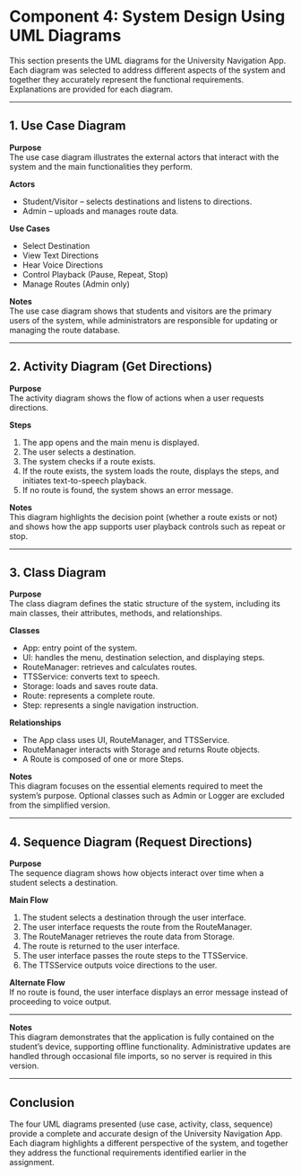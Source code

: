 # Component 4: System Design Using UML Diagrams

This section presents the UML diagrams for the University Navigation App. Each diagram was selected to address different aspects of the system and together they accurately represent the functional requirements. Explanations are provided for each diagram.

---

## 1. Use Case Diagram

**Purpose**  
The use case diagram illustrates the external actors that interact with the system and the main functionalities they perform.

**Actors**  
- Student/Visitor – selects destinations and listens to directions.  
- Admin – uploads and manages route data.  

**Use Cases**  
- Select Destination  
- View Text Directions  
- Hear Voice Directions  
- Control Playback (Pause, Repeat, Stop)  
- Manage Routes (Admin only)  

**Notes**  
The use case diagram shows that students and visitors are the primary users of the system, while administrators are responsible for updating or managing the route database.

---

## 2. Activity Diagram (Get Directions)

**Purpose**  
The activity diagram shows the flow of actions when a user requests directions.

**Steps**  
1. The app opens and the main menu is displayed.  
2. The user selects a destination.  
3. The system checks if a route exists.  
4. If the route exists, the system loads the route, displays the steps, and initiates text-to-speech playback.  
5. If no route is found, the system shows an error message.  

**Notes**  
This diagram highlights the decision point (whether a route exists or not) and shows how the app supports user playback controls such as repeat or stop.

---

## 3. Class Diagram

**Purpose**  
The class diagram defines the static structure of the system, including its main classes, their attributes, methods, and relationships.

**Classes**  
- App: entry point of the system.  
- UI: handles the menu, destination selection, and displaying steps.  
- RouteManager: retrieves and calculates routes.  
- TTSService: converts text to speech.  
- Storage: loads and saves route data.  
- Route: represents a complete route.  
- Step: represents a single navigation instruction.  

**Relationships**  
- The App class uses UI, RouteManager, and TTSService.  
- RouteManager interacts with Storage and returns Route objects.  
- A Route is composed of one or more Steps.  

**Notes**  
This diagram focuses on the essential elements required to meet the system’s purpose. Optional classes such as Admin or Logger are excluded from the simplified version.

---

## 4. Sequence Diagram (Request Directions)

**Purpose**  
The sequence diagram shows how objects interact over time when a student selects a destination.

**Main Flow**  
1. The student selects a destination through the user interface.  
2. The user interface requests the route from the RouteManager.  
3. The RouteManager retrieves the route data from Storage.  
4. The route is returned to the user interface.  
5. The user interface passes the route steps to the TTSService.  
6. The TTSService outputs voice directions to the user.  

**Alternate Flow**  
If no route is found, the user interface displays an error message instead of proceeding to voice output.

---



**Notes**  
This diagram demonstrates that the application is fully contained on the student’s device, supporting offline functionality. Administrative updates are handled through occasional file imports, so no server is required in this version.

---

## Conclusion

The four UML diagrams presented (use case, activity, class, sequence) provide a complete and accurate design of the University Navigation App. Each diagram highlights a different perspective of the system, and together they address the functional requirements identified earlier in the assignment.
